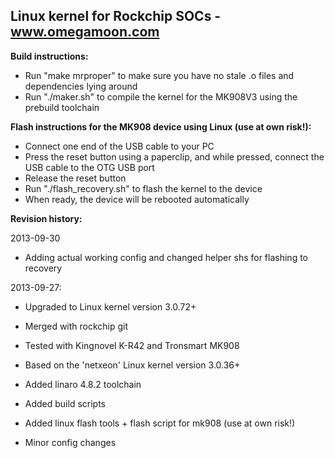 Linux kernel for Rockchip SOCs - www.omegamoon.com
--------------

**Build instructions:**
- Run "make mrproper" to make sure you have no stale .o files and dependencies lying around
- Run "./maker.sh" to compile the kernel for the MK908V3 using the prebuild toolchain
  
**Flash instructions for the MK908 device using Linux (use at own risk!):**
- Connect one end of the USB cable to your PC
- Press the reset button using a paperclip, and while pressed, connect the USB cable to the OTG USB port
- Release the reset button
- Run "./flash_recovery.sh" to flash the kernel to the device
- When ready, the device will be rebooted automatically


**Revision history:**

2013-09-30
- Adding actual working config and changed helper shs for flashing to recovery

2013-09-27:
- Upgraded to Linux kernel version 3.0.72+
- Merged with rockchip git
- Tested with Kingnovel K-R42 and Tronsmart MK908

- Based on the 'netxeon' Linux kernel version 3.0.36+
- Added linaro 4.8.2 toolchain
- Added build scripts
- Added linux flash tools + flash script for mk908 (use at own risk!)
- Minor config changes

